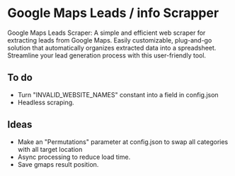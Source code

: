 # Google Maps Leads / info Scrapper

Google Maps Leads Scraper: A simple and efficient web scraper for extracting leads from Google Maps. Easily customizable, plug-and-go solution that automatically organizes extracted data into a spreadsheet. Streamline your lead generation process with this user-friendly tool.

## To do

- Turn "INVALID_WEBSITE_NAMES" constant into a field in config.json
- Headless scraping.

## Ideas

- Make an "Permutations" parameter at config.json to swap all categories with all target location
- Async processing to reduce load time.
- Save gmaps result position.
